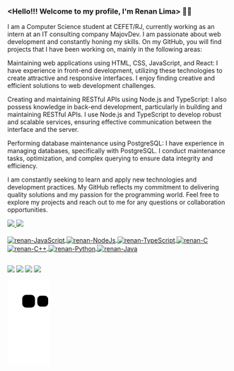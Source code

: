 ### <Hello!!! Welcome to my profile, I'm Renan Lima> 👋🏽

I am a Computer Science student at CEFET/RJ, currently working as an intern at an IT consulting company MajovDev. I am passionate about web development and constantly honing my skills. On my GitHub, you will find projects that I have been working on, mainly in the following areas:

Maintaining web applications using HTML, CSS, JavaScript, and React: I have experience in front-end development, utilizing these technologies to create attractive and responsive interfaces. I enjoy finding creative and efficient solutions to web development challenges.

Creating and maintaining RESTful APIs using Node.js and TypeScript: I also possess knowledge in back-end development, particularly in building and maintaining RESTful APIs. I use Node.js and TypeScript to develop robust and scalable services, ensuring effective communication between the interface and the server.

Performing database maintenance using PostgreSQL: I have experience in managing databases, specifically with PostgreSQL. I conduct maintenance tasks, optimization, and complex querying to ensure data integrity and efficiency.

I am constantly seeking to learn and apply new technologies and development practices. My GitHub reflects my commitment to delivering quality solutions and my passion for the programming world. Feel free to explore my projects and reach out to me for any questions or collaboration opportunities.


<div>
  <a href="https://github.com/renanlim">
  <img height="180em" src="https://github-readme-stats.vercel.app/api?username=renanlim&show_icons=true&theme=tokyonight&include_all_commits=true&count_private=true"/>
  <img height="180em" src="https://github-readme-stats.vercel.app/api/top-langs/?username=renanlim&layout=compact&langs_count=7&theme=tokyonight"/>
</div>
 
<div style="display: inline_block"><br>
  <img align="center" alt="renan-JavaScript" height="40" width="60" src="https://cdn.jsdelivr.net/gh/devicons/devicon/icons/javascript/javascript-original.svg">
  <img align="center" alt="renan-NodeJs" height="40" width="60" src="https://cdn.jsdelivr.net/gh/devicons/devicon/icons/nodejs/nodejs-original-wordmark.svg" />
  <img align="center" alt="renan-TypeScript" height="40" width="60" src="https://cdn.jsdelivr.net/gh/devicons/devicon/icons/typescript/typescript-original.svg"/>
  <img align="center" alt="renan-C" height="40" width="60" src="https://cdn.jsdelivr.net/gh/devicons/devicon/icons/c/c-original.svg">
  <img align="center" alt="renan-C++" height="40" width="60" src="https://cdn.jsdelivr.net/gh/devicons/devicon/icons/cplusplus/cplusplus-original.svg"/>
  <img align="center" alt="renan-Python" height="40" width="60" src="https://cdn.jsdelivr.net/gh/devicons/devicon/icons/python/python-original.svg">
  <img align="center" alt="renan-Java" height="40" width="60" src="https://cdn.jsdelivr.net/gh/devicons/devicon/icons/java/java-original-wordmark.svg"/>


</div>
 
 ##
 
  
<div> 
  <a href="https://instagram.com/eurenanlima_" target="_blank"><img src="https://img.shields.io/badge/-Instagram-%23E4405F?style=for-the-badge&logo=instagram&logoColor=white" target="_blank"></a>
 <a href="https://discord.com/channels/363793833047359499" target="_blank"><img src="https://img.shields.io/badge/Discord-7289DA?style=for-the-badge&logo=discord&logoColor=white" target="_blank"></a> 
  <a href="https://www.linkedin.com/in/renan-lima-297770173/" target="_blank"><img src="https://img.shields.io/badge/-LinkedIn-%230077B5?style=for-the-badge&logo=linkedin&logoColor=white" target="_blank"></a>
   <a href="https://open.spotify.com/collection/playlists" target="_blank"><img src="https://img.shields.io/badge/Spotify-1ED760?&style=for-the-badge&logo=spotify&logoColor=white" target="_blank"></a> 

  ![Snake animation](https://github.com/renanlim/renanlim/blob/output/github-contribution-grid-snake.svg)
  
</div>
